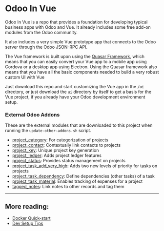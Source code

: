 # Odoo In Vue

Odoo In Vue is a repo that provides a foundation for developing typical business apps with Odoo and Vue.
It already includes some free add-on modules from the Odoo community.

It also includes a very simple Vue prototype app that connects to the Odoo server through the Odoo JSON-RPC API.

The Vue framework is built upon using the [Quasar Framework](https://quasar.dev/), which means that you can easily
convert your Vue app to a mobile app using Cordova or a desktop app using Electron. Using the Quasar framework also
means that you have all the basic components needed to build a very robust custom UI with Vue

Just download this repo and start customizing the Vue app in the `/ui` directory, or just download the `ui` directory
by itself to get a basis for the Vue project, if you already have your Odoo development environment setup.

### External Odoo Addons

These are the external modules that are downloaded to this project when running the `update-other-addons.sh` script.

 - [project_category](https://github.com/OCA/project/tree/13.0/project_category): For categorization of projects
 - [project_contact](https://github.com/sylnsr/project_tools/tree/13.0/project_contact): Contextually link contacts to projects
 - [project_key](https://github.com/OCA/project/tree/13.0/project_key): Unique project key generation
 - [project_ledger](https://github.com/sylnsr/project_tools/tree/13.0/project_ledger): Adds project ledger features
 - [project_status](https://github.com/OCA/project/tree/13.0/project_status): Provides status management on projects
 - [project_task_add_very_high](https://github.com/OCA/project/tree/13.0/project_task_add_very_high): Adds two new levels of priority for tasks on projects
 - [project_task_dependency](https://github.com/OCA/project/tree/13.0/project_task_dependency): Define dependencies (other tasks) of a task
 - [project_task_material](https://github.com/OCA/project/tree/13.0/project_task_material): Enables tracking of expenses for a project
 - [tagged_notes](https://github.com/odoo-ce-modules/13/tree/master/tagged_notes): Link notes to other records and tag them

---

## More reading:

 - [Docker Quick-start](./docker/readme-docker.md)
 - [Dev Setup Tips](./readme-dev.md)
